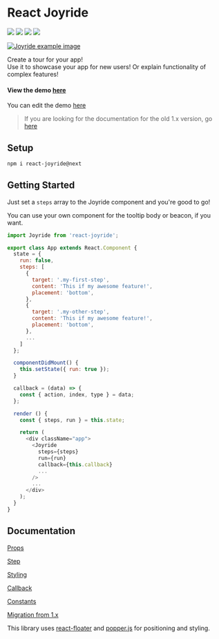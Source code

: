 # React Joyride

[![](https://badge.fury.io/js/react-joyride.svg)](https://www.npmjs.com/package/react-joyride) [![](https://travis-ci.org/gilbarbara/react-joyride.svg)](https://travis-ci.org/gilbarbara/react-joyride) [![](https://api.codeclimate.com/v1/badges/43ecb5536910133429bd/maintainability)](https://codeclimate.com/github/gilbarbara/react-joyride/maintainability) [![](https://api.codeclimate.com/v1/badges/43ecb5536910133429bd/test_coverage)](https://codeclimate.com/github/gilbarbara/react-joyride/test_coverage)

[![Joyride example image](http://gilbarbara.github.io/react-joyride/media/example.png)](http://gilbarbara.github.io/react-joyride/)

Create a tour for your app!  
Use it to showcase your app for new users! Or explain functionality of complex features!  

#### View the demo [here](https://2zpjporp4p.codesandbox.io/)

You can edit the demo [here](https://codesandbox.io/s/2zpjporp4p)

>  If you are looking for the documentation for the old 1.x version, go [here](https://github.com/gilbarbara/react-joyride/tree/v1.11.4)

## Setup

```bash
npm i react-joyride@next
```

## Getting Started

Just set a `steps` array to the Joyride component and you're good to go!

You can use your own component for the tooltip body or beacon, if you want.

```js
import Joyride from 'react-joyride';

export class App extends React.Component {
  state = {
    run: false,
    steps: [
      {
        target: '.my-first-step',
        content: 'This if my awesome feature!',
        placement: 'bottom',
      },
      {
        target: '.my-other-step',
        content: 'This if my awesome feature!',
        placement: 'bottom',
      },
      ...
    ]
  };

  componentDidMount() {
    this.setState({ run: true });
  }

  callback = (data) => {
    const { action, index, type } = data;
  };

  render () {
    const { steps, run } = this.state;

    return (
      <div className="app">
        <Joyride
          steps={steps}
          run={run}
          callback={this.callback}
          ...
        />
        ...
      </div>
    );
  }
}
```

## Documentation

[Props](docs/props.md)

[Step](docs/step.md)

[Styling](docs/styling.md)

[Callback](docs/callback.md)

[Constants](docs/constants.md)

[Migration from 1.x](docs/migration.md)

This library uses [react-floater](https://github.com/gilbarbara/react-floater) and [popper.js](https://github.com/FezVrasta/popper.js) for positioning and styling.

